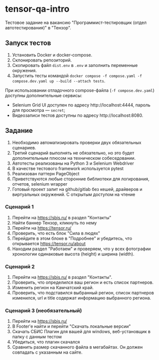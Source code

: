 # tensor-qa-intro

Тестовое задание на вакансию "Программист-тестировщик (отдел автотестирования)" в "Тензор".

## Запуск тестов

1. Установить Docker и docker-compose.
2. Склонировать репозиторий.
3. Скопировать файл `dist.env` в `.env` и заполнить переменные окружения.
4. Запустить тесты командой `docker compose -f compose.yaml -f compose.dev.yaml up --build --attach tests`.

При использовании отладочного compose-файла (`-f compose.dev.yaml`) доступны дополнительные сервисы:
- Selenium Grid UI доступен по адресу http://localhost:4444, пароль для просмотра — `secret`;
- Видеозаписи тестов доступны по адресу http://localhost:8080.

## Задание
1. Необходимо автоматизировать проверки двух обязательных сценариев.
2. Третий сценарий выполнять не обязательно, но это будет дополнительным плюсом на 
   техническом собеседовании.
3. Автотесты реализованы на Python 3 и Selenium Webdriver
4. В качестве тестового framework используется pytest
5. Реализован паттерн PageObject
6. Приветствуются любые сторонние библиотеки для логирования, отчетов, selenium wrapper
7. Готовый проект залит на github/gitlab без кешей, драйверов и виртуальных
   окружений. С открытым доступом на чтение

### Сценарий 1

1. Перейти на https://sbis.ru/ в раздел "Контакты"
2. Найти баннер Тензор, кликнуть по нему
3. Перейти на https://tensor.ru/
4. Проверить, что есть блок "Сила в людях"
5. Перейдите в этом блоке в "Подробнее" и убедитесь, что открывается https://tensor.ru/about
6. Находим раздел "Работаем" и проверяем, что у всех фотографии хронологии одинаковые
   высота (height) и ширина (width).

### Сценарий 2

1. Перейти на https://sbis.ru/ в раздел "Контакты".
2. Проверить, что определился ваш регион и есть список партнеров.
3. Изменить регион на Камчатский край.
4. Проверить, что подставился выбранный регион, список партнеров изменился, url и title содержат
   информацию выбранного региона.

### Сценарий 3 (необязательный)

1. Перейти на https://sbis.ru/
2. В Footer'e найти и перейти "Скачать локальные версии"
3. Скачать СБИС Плагин для вашей для windows, веб-установщик в папку с данным тестом
4. Убедиться, что плагин скачался
5. Сравнить размер скачанного файла в мегабайтах. Он должен совпадать с указанным на сайте.
